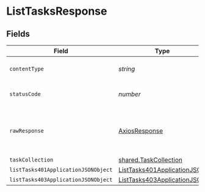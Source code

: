 # ListTasksResponse


## Fields

| Field                                                                                 | Type                                                                                  | Required                                                                              | Description                                                                           |
| ------------------------------------------------------------------------------------- | ------------------------------------------------------------------------------------- | ------------------------------------------------------------------------------------- | ------------------------------------------------------------------------------------- |
| `contentType`                                                                         | *string*                                                                              | :heavy_check_mark:                                                                    | HTTP response content type for this operation                                         |
| `statusCode`                                                                          | *number*                                                                              | :heavy_check_mark:                                                                    | HTTP response status code for this operation                                          |
| `rawResponse`                                                                         | [AxiosResponse](https://axios-http.com/docs/res_schema)                               | :heavy_minus_sign:                                                                    | Raw HTTP response; suitable for custom response parsing                               |
| `taskCollection`                                                                      | [shared.TaskCollection](../../models/shared/taskcollection.md)                        | :heavy_minus_sign:                                                                    | OK                                                                                    |
| `listTasks401ApplicationJSONObject`                                                   | [ListTasks401ApplicationJSON](../../models/operations/listtasks401applicationjson.md) | :heavy_minus_sign:                                                                    | Unauthenticated                                                                       |
| `listTasks403ApplicationJSONObject`                                                   | [ListTasks403ApplicationJSON](../../models/operations/listtasks403applicationjson.md) | :heavy_minus_sign:                                                                    | Forbidden                                                                             |